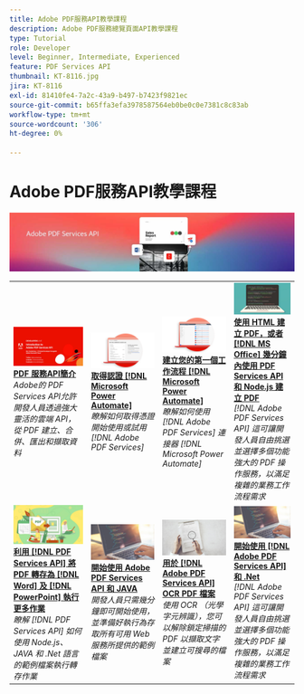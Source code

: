 ```yaml
---
title: Adobe PDF服務API教學課程
description: Adobe PDF服務總覽頁面API教學課程
type: Tutorial
role: Developer
level: Beginner, Intermediate, Experienced
feature: PDF Services API
thumbnail: KT-8116.jpg
jira: KT-8116
exl-id: 81410fe4-7a2c-43a9-b497-b7423f9821ec
source-git-commit: b65ffa3efa3978587564eb0be0c0e7381c8c83ab
workflow-type: tm+mt
source-wordcount: '306'
ht-degree: 0%

---
```


# Adobe PDF服務API教學課程

![PDF 服務API橫幅](../assets/pdfserviceshero.jpg)

<table style="table-layout:fixed">
<tr>
 <td>
   <a href="https://experienceleague.adobe.com/docs/adobe-developers-live-events/events/2021/oct2021/pdf-services-api.html">
      <img alt="PDF 服務API簡介" src="assets/introduction_1280.png" />
   </a>
    <div>
   <a href="https://experienceleague.adobe.com/docs/adobe-developers-live-events/events/2021/oct2021/pdf-services-api.html"><strong>PDF 服務API簡介</strong></a>
    </div>
    <em>Adobe的 PDF Services API允許開發人員透過強大靈活的雲端 API，從 PDF 建立、合併、匯出和擷取資料</em>
    <br>
  </td>
  <td>
   <a href="getting-credentials-power-automate.md">
      <img alt="取得 Microsoft Power Automate 認證" src="assets/createcredentials_1280.png" />
   </a>
    <div>
   <a href="getting-credentials-power-automate.md"><strong>取得認證 [!DNL Microsoft Power Automate]</strong></a>
    </div>
    <em>瞭解如何取得憑證開始使用或試用 [!DNL Adobe PDF Services]</em>
    <br>
  </td>
  <td>
   <a href="create-workflow-power-automate.md">
      <img alt="在 Microsoft Power Automate 中建立您的第一個工作流程" src="assets/firstflow_1280.png" />
   </a>
    <div>
   <a href="create-workflow-power-automate.md"><strong>建立您的第一個工作流程 [!DNL Microsoft Power Automate]</strong></a>
    </div>
    <em>瞭解如何使用 [!DNL Adobe PDF Services] 連接器 [!DNL Microsoft Power Automate]</em>
    <br>
  </td>
  <td>
   <a href="createpdffromhtml.md">
      <img alt="使用 PDF Services API 和 Node.js，幾分鐘內即可從 HTML 或 MS Office 建立 PDF" src="assets/PDFServices_GettingStartedNode_thumb.jpg" />
   </a>
    <div>
   <a href="createpdffromhtml.md"><strong>使用 HTML 建立 PDF，或者 [!DNL MS Office] 幾分鐘內使用 PDF Services API 和 Node.js 建立 PDF</strong></a>
    </div>
    <em>[!DNL Adobe PDF Services API] 這可讓開發人員自由挑選並選擇多個功能強大的 PDF 操作服務，以滿足複雜的業務工作流程需求</em>
    <br>
  </td>
</tr>
<tr>
  <td>
   <a href="exportpdf.md">
      <img alt="使用 PDF Services API將 PDF 轉存為 Word、PowerPoint 等" src="assets/PDFServices_ExportPDF_thumb.jpg" />
   </a>
    <div>
   <a href="exportpdf.md"><strong>利用 [!DNL PDF Services API] 將 PDF 轉存為 [!DNL Word] 及 [!DNL PowerPoint] 執行更多作業</strong></a>
    </div>
    <em>瞭解 [!DNL PDF Services API] 如何使用 Node.js、JAVA 和 .Net 語言的範例檔案執行轉存作業</em>
    <br>
  </td>
   <td>
   <a href="gettingstartedjava.md">
      <img alt="開始使用 Adobe PDF Services API 和 JAVA" src="assets/PDFServices_GettingStartedJAVA_thumb.jpg" />
   </a>
    <div>
   <a href="gettingstartedjava.md"><strong>開始使用 Adobe PDF Services API 和 JAVA</strong></a>
    </div>
    <em>開發人員只需幾分鐘即可開始使用，並準備好執行為存取所有可用 Web 服務所提供的範例檔案</em>
    <br>
  </td>
   <td>
   <a href="ocr.md">
      <img alt="將「Adobe PDF服務」API至 OCR PDF 檔案" src="assets/PDFServices_OCR_Thumb.jpg" />
   </a>
    <div>
   <a href="ocr.md"><strong>用於 [!DNL Adobe PDF Services API] OCR PDF 檔案</strong></a>
    </div>
    <em>使用 OCR （光學字元辨識），您可以解除鎖定掃描的 PDF 以擷取文字並建立可搜尋的檔案</em>
    <br>
  </td>
  <td>
   <a href="gettingstartednet.md">
      <img alt="開始使用 Adobe PDF Services API 和 .Net" src="assets/PDFServices_GettingStartedNET_thumb.jpg" />
   </a>
    <div>
   <a href="gettingstartednet.md"><strong>開始使用 [!DNL Adobe PDF Services API] 和 .Net</strong></a>
    </div>
    <em>[!DNL Adobe PDF Services API] 這可讓開發人員自由挑選並選擇多個功能強大的 PDF 操作服務，以滿足複雜的業務工作流程需求</em>
    <br>
  </td>
</tr>
</table>
